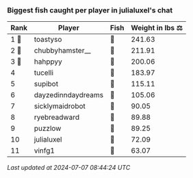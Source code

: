### Biggest fish caught per player in julialuxel's chat
| Rank | Player | Fish | Weight in lbs ⚖️ |
|------|--------|-----------|---------|
| 1 🥇  | toastyso | 🦕 | 241.63 |
| 2 🥈  | chubbyhamster__ | 🐉 | 211.91 |
| 3 🥉  | hahppyy | 🐳 | 200.06 |
| 4  | tucelli | 🦈 | 183.97 |
| 5  | supibot | 🐙 | 115.11 |
| 6  | dayzedinndaydreams | 🐋 | 105.06 |
| 7  | sicklymaidrobot | 🐬 | 90.05 |
| 8  | ryebreadward | 🦕 | 89.88 |
| 9  | puzzlow | 🦑 | 89.25 |
| 10  | julialuxel | 🦈 | 72.09 |
| 11  | vinfg1 | 🦭 | 63.07 |

_Last updated at 2024-07-07 08:44:24 UTC_